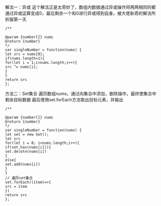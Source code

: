 解法一：异或
这个解法正是太奇妙了，数组内数据通过异或操作将两两相同的都通过异或运算变成0，最后剩余一个和0进行异或得到自身。被大佬新奇的解法所折服第一天

```
/**

@param {number[]} nums
@return {number}
*/
var singleNumber = function(nums) {
let src = nums[0];
if(nums.length>1){
for(let i = 1;i<nums.length;i++){
src ^= nums[i];
}
}
return src
};
```

方法二：Set集合
遍历数组nums，通过向集合中添加，删除操作，最终使集合中剩余目标数据
最后使用set.forEach方法取出目标元素，并输出

```
/**

@param {number[]} nums
@return {number}
*/
var singleNumber = function(nums) {
let set = new Set();
let src
for(let i = 0; i<nums.length;i++){
if(set.has(nums[i])){
set.delete(nums[i])
}
else{
set.add(nums[i])
}
}
// 遍历set集合
set.forEach((item)=>{
src = item
})
return src
};
```